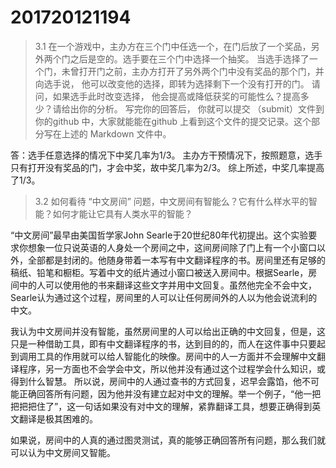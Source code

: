 # 201720121194
>3.1 在一个游戏中，主办方在三个门中任选一个，在门后放了一个奖品，另外两个门之后是空的。选手要在三个门中选择一个抽奖。 当选手选择了一个门，未曾打开门之前，主办方打开了另外两个门中没有奖品的那个门，并向选手说， 他可以改变他的选择，即转为选择剩下一个没有打开的门。 请问，如果选手此时改变选择， 他会提高或降低获奖的可能性么？提高多少？请给出你的分析。 写完你的回答后， 你就可以提交 （submit）文件到你的github 中，大家就能能在github 上看到这个文件的提交记录。这个部分写在上述的 Markdown 文件中。

答：选手任意选择的情况下中奖几率为1/3。
   主办方干预情况下，按照题意，选手只有打开没有奖品的门，才会中奖，故中奖几率为2/3。
   综上所述，中奖几率提高了1/3。

>3.2 如何看待 “中文房间” 问题，中文房间有智能么？它有什么样水平的智能？如何才能让它具有人类水平的智能？

  “中文房间”最早由美国哲学家John Searle于20世纪80年代初提出。这个实验要求你想象一位只说英语的人身处一个房间之中，这间房间除了门上有一个小窗口以外，全部都是封闭的。他随身带着一本写有中文翻译程序的书。房间里还有足够的稿纸、铅笔和橱柜。写着中文的纸片通过小窗口被送入房间中。根据Searle，房间中的人可以使用他的书来翻译这些文字并用中文回复。虽然他完全不会中文，Searle认为通过这个过程，房间里的人可以让任何房间外的人以为他会说流利的中文。
  
  我认为中文房间并没有智能，虽然房间里的人可以给出正确的中文回复，但是，这只是一种借助工具，即有中文翻译程序的书，达到目的的，而人在这件事中只要起到调用工具的作用就可以给人智能化的映像。房间中的人一方面并不会理解中文翻译程序，另一方面也不会学会中文，所以他并没有通过这个过程学会什么知识，或得到什么智慧。
  所以说，房间中的人通过查书的方式回复，迟早会露馅，他不可能正确回答所有问题，因为他并没有建立起对中文的理解。举一个例子，“他一把把把把住了”，这一句话如果没有对中文的理解，紧靠翻译工具，想要正确得到英文翻译是极其困难的。
  
  如果说，房间中的人真的通过图灵测试，真的能够正确回答所有问题，那么我们就可以认为中文房间又智能。
